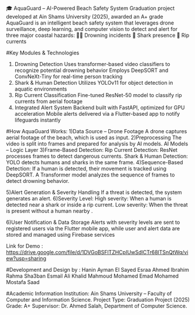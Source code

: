 🎓 AquaGuard – AI-Powered Beach Safety System
Graduation project developed at Ain Shams University (2025), awarded an A+ grade
AquaGuard is an intelligent beach safety system that leverages drone surveillance, deep learning, and computer vision to detect and alert for three major coastal hazards:
🏊‍♂ Drowning incidents
🦈 Shark presence
🌊 Rip currents

#Key Modules & Technologies
1. Drowning Detection
Uses transformer-based video classifiers to recognize potential drowning behavior
Employs DeepSORT and ConvNeXt-Tiny for real-time person tracking
2. Shark & Human Detection
Utilizes YOLOv11 for object detection in aquatic environments
3. Rip Current Classification
Fine-tuned ResNet-50 model to classify rip currents from aerial footage
4. Integrated Alert System
Backend built with FastAPI, optimized for GPU acceleration
Mobile alerts delivered via a Flutter-based app to notify lifeguards instantly

#How AquaGuard Works:
1)Data Source – Drone Footage
A drone captures aerial footage of the beach, which is used as input.
2)Preprocessing
The video is split into frames and prepared for analysis by AI models.
AI Models – Logic Layer
3)Frame-Based Detection:
Rip Current Detection: ResNet processes frames to detect dangerous currents.
Shark & Human Detection: YOLO detects humans and sharks in the same frame.
4)Sequence-Based Detection:
If a human is detected, their movement is tracked using DeepSORT.
A Transformer model analyzes the sequence of frames to detect drowning behavior.

5)Alert Generation & Severity Handling
If a threat is detected, the system generates an alert.
6)Severity Level:
High severity: When a human is detected near a shark or inside a rip current.
Low severity: When the threat is present without a human nearby .

6)User Notification & Data Storage
Alerts with severity levels are sent to registered users via the Flutter mobile app,
while user and alert data are stored and managed using Firebase services

Link for Demo : https://drive.google.com/file/d/1DVGoBSFlTZHCpIUwSdlCTr68lTSnQtWq/view?usp=sharing

#Development and Design by :
Hanin Ayman El Sayed
Esraa Ahmed Ibrahim
Rahma Sha3ban Esmail
Ali Khalid Mahmoud
Mohamed Emad Mohamed
Mostafa Saad

#Academic Information
Institution: Ain Shams University – Faculty of Computer and Information Science.
Project Type: Graduation Project (2025)
Grade: A+
Supervisor: Dr. Ahmed Salah, Department of Computer Science.
